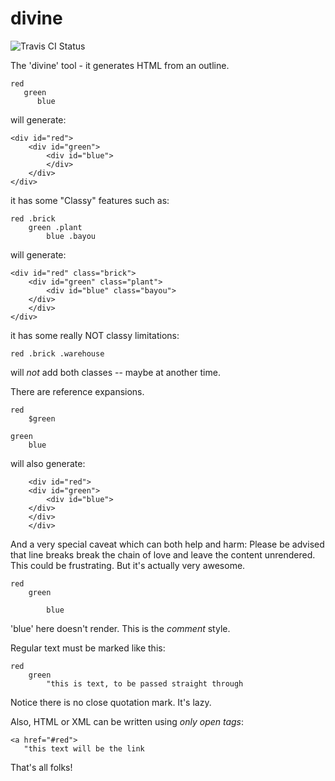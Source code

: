 # divine

![Travis CI Status](https://api.travis-ci.org/element0/divine.svg?branch=master)

The 'divine' tool - it generates HTML from an outline.

	red
	   green
	      blue

will generate:

	<div id="red">
	    <div id="green">
	        <div id="blue">
	        </div>
	    </div>
	</div>

it has some "Classy" features such as:

	red .brick
	    green .plant
	        blue .bayou

will generate:


	<div id="red" class="brick">
	    <div id="green" class="plant">
	        <div id="blue" class="bayou">
		</div>
	    </div>
	</div>

it has some really NOT classy limitations:

	red .brick .warehouse

will _not_ add both classes -- maybe at another time.

There are reference expansions.

	red
	    $green

	green
	    blue

will also generate:
	
        <div id="red">
	    <div id="green">
	        <div id="blue">
		</div>
	    </div>
        </div>

And a very special caveat which can both help and harm: Please be advised that line breaks break the chain of love and leave the content unrendered.  This could be frustrating.  But it's actually very awesome.

	red
	    green
	    
	        blue

'blue' here doesn't render.  This is the *comment* style.

Regular text must be marked like this:

	red
	    green
	        "this is text, to be passed straight through

Notice there is no close quotation mark.  It's lazy.

Also, HTML or XML can be written using *only open tags*:

	<a href="#red">
	   "this text will be the link

That's all folks!
